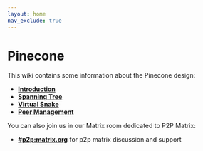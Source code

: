 ```yaml
---
layout: home
nav_exclude: true
---
```


# Pinecone

This wiki contains some information about the Pinecone design:

* **[Introduction](introduction.md)**
* **[Spanning Tree](spanning_tree.md)**
* **[Virtual Snake](virtual_snake.md)**
* **[Peer Management](peer_management.md)**

You can also join us in our Matrix room dedicated to P2P Matrix:

* **[#p2p:matrix.org](https://matrix.to/#/#p2p:matrix.org)** for p2p matrix discussion and support
